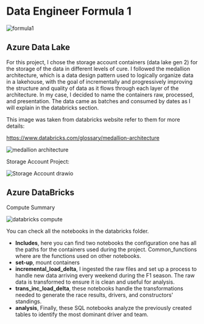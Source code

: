 # Data Engineer Formula 1

![formula1](https://github.com/anezm12/data-engineer-formula-1/assets/101163640/73d33416-5c71-430d-83c8-420f3a596ca1)


## Azure Data Lake

For this project, I chose the storage account containers (data lake gen 2) for the storage of the data in different levels of cure. I followed the medallion architecture, which is a data design pattern used to logically organize data in a lakehouse, with the goal of incrementally and progressively improving the structure and quality of data as it flows through each layer of the architecture. In my case, I decided to name the containers raw, processed, and presentation. The data came as batches and consumed by dates as I will explain in the databricks section.

This image was taken from databricks website refer to them for more details:

https://www.databricks.com/glossary/medallion-architecture

![medallion architecture](https://github.com/anezm12/data-engineer-formula-1/assets/101163640/6204da09-b4f4-4142-a6d9-4ec7253186ec)

Storage Account Project: 

![Storage Account drawio](https://github.com/anezm12/data-engineer-formula-1/assets/101163640/e21671b1-c47b-4427-9f09-6b92fdf1a039)


## Azure DataBricks

Compute Summary

![databricks compute](https://github.com/anezm12/data-engineer-formula-1/assets/101163640/fba87133-78bb-46ab-ae69-c9dbac3d22bb)

You can check all the notebooks in the databricks folder.


<ul>
  <li> <b>Includes</b>, here you can find two notebooks the configuration one has all the paths for the containers used during the project. Common_functions where are the functions used on other notebooks.</li>
  <li><b>set-up</b>, mount containers</li>
  <li><b>incremental_load_delta</b>, I ingested the raw files and set up a process to handle new data arriving every weekend during the F1 season. The raw data is transformed to ensure it is clean and useful for analysis.</li>
  <li><b>trans_inc_load_delta</b>, these notebooks handle the transformations needed to generate the race results, drivers, and constructors' standings. </li>
  <li><b>analysis</b>, Finally, these SQL notebooks analyze the previously created tables to identify the most dominant driver and team. </li>
</ul>
